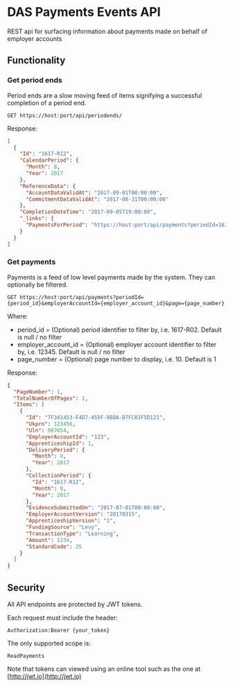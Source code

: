 # DAS Payments Events API

REST api for surfacing information about payments made on behalf of employer accounts

## Functionality

### Get period ends

Period ends are a slow moving feed of items signifying a successful completion of a period end.

    GET https://host:port/api/periodends/

Response:
```json
[
  {
    "Id": "1617-R12",
    "CalendarPeriod": {
      "Month": 8,
      "Year": 2017
    },
    "ReferenceData": {
      "AccountDataValidAt": "2017-09-01T00:00:00",
      "CommitmentDataValidAt": "2017-08-31T00:00:00"
    },
    "CompletionDateTime": "2017-09-05T19:00:00",
    "_links": {
      "PaymentsForPeriod": "https://host:port/api/payments?periodId=1617-R12"
    }
  }
]
```

### Get payments

Payments is a feed of low level payments made by the system. They can optionally be filtered.

    GET https://host:port/api/payments?periodId={period_id}&employerAccountId={employer_account_id}&page={page_number}

Where:
* period_id = (Optional) period identifier to filter by, i.e. 1617-R02. Default is null / no filter
* employer_account_id = (Optional) employer account identifier to filter by, i.e. 12345. Default is null / no filter
* page_number = (Optional) page number to display, i.e. 10. Default is 1

Response:
```json
{
  "PageNumber": 1,
  "TotalNumberOfPages": 1,
  "Items": [
    {
      "Id": "7F341453-F4D7-455F-8B8A-D7FC81F5D121",
      "Ukprn": 123456,
      "Uln": 987654,
      "EmployerAccountId": "123",
      "ApprenticeshipId": 1,
      "DeliveryPeriod": {
        "Month": 8,
        "Year": 2017
      },
      "CollectionPeriod": {
        "Id": "1617-R12",
        "Month": 8,
        "Year": 2017
      },
      "EvidenceSubmittedOn": "2017-07-01T00:00:00",
      "EmployerAccountVersion": "20170315",
      "ApprenticeshipVersion": "1",
      "FundingSource": "Levy",
      "TransactionType": "Learning",
      "Amount": 1234,
      "StandardCode": 25
    }
  ]
}
```

## Security
All API endpoints are protected by JWT tokens.

Each request must include the header:
```
Authorization:Bearer {your_token}
```

The only supported scope is:

    ReadPayments

Note that tokens can viewed using an online tool such as the one at [http://jwt.io](http://jwt.io)
